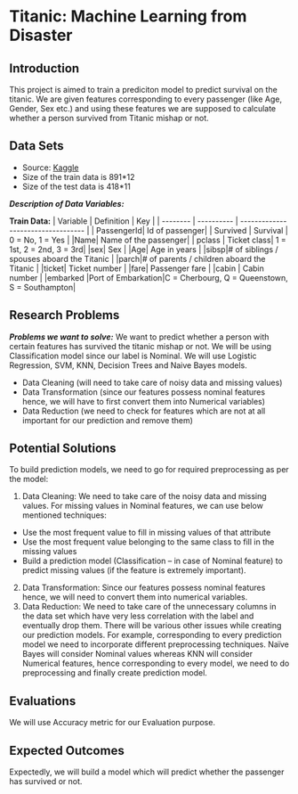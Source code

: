 # Titanic: Machine Learning from Disaster

## Introduction
This project is aimed to train a prediciton model to predict survival on the titanic. We are given features corresponding to every passenger (like Age, Gender, Sex etc.) and using these features we are supposed to calculate whether a person survived from Titanic mishap or not.

## Data Sets
- Source: [Kaggle](https://www.kaggle.com/c/titanic/overview)
- Size of the train data is 891*12
- Size of the test data is 418*11

***Description of Data Variables:***

**Train Data:**
| Variable | Definition |	         Key                       |
| -------- | ---------- | ---------------------------------- |
| PassengerId| Id of passenger|
| Survived | Survival	  |          0 = No, 1 = Yes           |
|Name| Name of the passenger|
| pclass	 | Ticket class|	           1 = 1st, 2 = 2nd, 3 = 3rd|
|sex|	      Sex	|
|Age|	      Age in years	|
|sibsp|# of siblings / spouses aboard the Titanic	|
|parch|# of parents / children aboard the Titanic	|
|ticket|	  Ticket number	|
|fare|	    Passenger fare	|
|cabin	|    Cabin number	|
|embarked	|Port of Embarkation|C = Cherbourg, Q = Queenstown, S = Southampton|

## Research Problems
***Problems we want to solve:***
We want to predict whether a person with certain features has survived the titanic mishap or not.
We will be using Classification model since our label is Nominal. We will use Logistic Regression, SVM, KNN, Decision Trees and Naive Bayes models.
- Data Cleaning (will need to take care of noisy data and missing values)
- Data Transformation (since our features possess nominal features hence, we will have to first
convert them into Numerical variables)
- Data Reduction (we need to check for features which are not at all important for our prediction
and remove them)

## Potential Solutions
To build prediction models, we need to go for required preprocessing as per the model:
1. Data Cleaning: We need to take care of the noisy data and missing values. For missing values
in Nominal features, we can use below mentioned techniques:
- Use the most frequent value to fill in missing values of that attribute
- Use the most frequent value belonging to the same class to fill in the missing values
- Build a prediction model (Classification – in case of Nominal feature) to predict missing values
(if the feature is extremely important).
2. Data Transformation: Since our features possess nominal features hence, we will need to
convert them into numerical variables.
3. Data Reduction: We need to take care of the unnecessary columns in the data set which have
very less correlation with the label and eventually drop them.
There will be various other issues while creating our prediction models. For example,
corresponding to every prediction model we need to incorporate different preprocessing
techniques. Naïve Bayes will consider Nominal values whereas KNN will consider Numerical
features, hence corresponding to every model, we need to do preprocessing and finally create
prediction model.

## Evaluations
We will use Accuracy metric for our Evaluation purpose.

## Expected Outcomes
Expectedly, we will build a model which will predict whether the passenger has survived or not.
